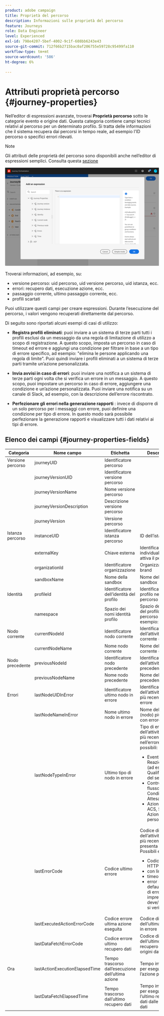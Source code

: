 ```yaml
---
product: adobe campaign
title: Proprietà del percorso
description: Informazioni sulle proprietà del percorso
feature: Journeys
role: Data Engineer
level: Experienced
exl-id: 798e4207-5bef-4002-9c1f-608bb6243e43
source-git-commit: 712f66b2715bac0af206755e59728c95499fa110
workflow-type: tm+mt
source-wordcount: '586'
ht-degree: 6%

---
```


# Attributi proprietà percorso {#journey-properties}

Nell’editor di espressioni avanzate, troverai **Proprietà percorso** sotto le categorie evento e origine dati. Questa categoria contiene campi tecnici relativi al percorso per un determinato profilo. Si tratta delle informazioni che il sistema recupera dai percorsi in tempo reale, ad esempio l’ID percorso o specifici errori rilevati.

>[!NOTE]
>
>Gli attributi delle proprietà del percorso sono disponibili anche nell’editor di espressioni semplici. Consulta questa [sezione](../building-journeys/condition-activity.md#about_condition)

![](../assets/journey-properties.png)

Troverai informazioni, ad esempio, su:

* versione percorso: uid percorso, uid versione percorso, uid istanza, ecc.
* errori: recupero dati, esecuzione azione, ecc.
* passaggio corrente, ultimo passaggio corrente, ecc.
* profili scartati

Puoi utilizzare questi campi per creare espressioni. Durante l’esecuzione del percorso, i valori vengono recuperati direttamente dal percorso.

Di seguito sono riportati alcuni esempi di casi di utilizzo:

* **Registra profili eliminati**: puoi inviare a un sistema di terze parti tutti i profili esclusi da un messaggio da una regola di limitazione di utilizzo a scopo di registrazione. A questo scopo, imposta un percorso in caso di timeout ed errore e aggiungi una condizione per filtrare in base a un tipo di errore specifico, ad esempio: &quot;elimina le persone applicando una regola di limite&quot;. Puoi quindi inviare i profili eliminati a un sistema di terze parti tramite un’azione personalizzata.

* **Invia avvisi in caso di errori**: puoi inviare una notifica a un sistema di terze parti ogni volta che si verifica un errore in un messaggio. A questo scopo, puoi impostare un percorso in caso di errore, aggiungere una condizione e un’azione personalizzata. Puoi inviare una notifica su un canale di Slack, ad esempio, con la descrizione dell’errore riscontrato.

* **Perfezionare gli errori nella generazione rapporti** : invece di disporre di un solo percorso per i messaggi con errore, puoi definire una condizione per tipo di errore. In questo modo sarà possibile perfezionare la generazione rapporti e visualizzare tutti i dati relativi ai tipi di errore.

## Elenco dei campi {#journey-properties-fields}

| Categoria | Nome campo | Etichetta | Descrizione |
|---|---|---|------------|
| Versione percorso | journeyUID | Identificatore percorso |  |
|  | journeyVersionUID | Identificatore versione percorso |  |
|  | journeyVersionName | Nome versione percorso |  |
|  | journeyVersionDescription | Descrizione versione percorso |  |
|  | journeyVersion | Versione percorso |  |
| Istanza percorso | instanceUID | Identificatore istanza percorso | ID dell’istanza |
|  | externalKey | Chiave esterna | Identificatore individuale che attiva il percorso |
|  | organizationId | Identificatore organizzazione | Organizzazione del brand |
|  | sandboxName | Nome della sandbox | Nome della sandbox |
| Identità | profileId | Identificatore dell’identità del profilo | Identificatore del profilo nel percorso |
|  | namespace | Spazio dei nomi identità profilo | Spazio dei nomi del profilo nel percorso (ad esempio: ECID) |
| Nodo corrente | currentNodeId | Identificatore nodo corrente | Identificatore dell’attività corrente (nodo) |
|  | currentNodeName | Nome nodo corrente | Nome dell’attività corrente (nodo) |
| Nodo precedente | previousNodeId | Identificatore nodo precedente | Identificatore dell’attività precedente (nodo) |
|  | previousNodeName | Nome nodo precedente | Nome dell’attività precedente (nodo) |
| Errori | lastNodeUIDInError | Identificatore ultimo nodo in errore | Identificatore dell’attività (nodo) più recente con errore |
|  | lastNodeNameInError | Nome ultimo nodo in errore | Nome dell’attività (nodo) più recente con errore |
|  | lastNodeTypeInError | Ultimo tipo di nodo in errore | Tipo di errore dell’attività (nodo) più recente nell’errore. Tipi possibili:<ul><li>Eventi: Eventi, Reazioni, SQ (ad esempio: Qualificazione del segmento)</li><li>Controllo del flusso: Fine, Condizione, Attesa</li><li>Azioni: azioni ACS, Salta, Azione personalizzata</li></ul> |
|  | lastErrorCode | Codice ultimo errore | Codice di errore dell’attività (nodo) più recente che presenta un errore. Possibili errori: <ul><li>Codici di errore HTTP</li><li>con limite</li><li>timeout</li><li>error (esempio: default in caso di errore imprevisto. Non deve/raramente si verifica)</li></ul> |
|  | lastExecutedActionErrorCode | Codice errore ultima azione eseguita | Codice di errore dell’ultima azione in errore |
|  | lastDataFetchErrorCode | Codice errore ultimo recupero dati | Codice di errore dell’ultimo recupero dati da origini dati |
| Ora | lastActionExecutionElapsedTime | Tempo trascorso dall’esecuzione dell’ultima azione | Tempo impiegato per eseguire l’azione più recente |
|  | lastDataFetchElapsedTime | Tempo trascorso dall’ultimo recupero dati | Tempo impiegato per eseguire l’ultimo recupero dati dalle origini dati |
